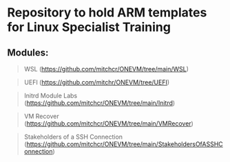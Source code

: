 # Repository to hold  ARM templates for Linux Specialist Training

## Modules:

> WSL (https://github.com/mitchcr/ONEVM/tree/main/WSL)

> UEFI (https://github.com/mitchr/ONEVM/tree/UEFI) 

> Initrd Module Labs (https://github.com/mitchcr/ONEVM/tree/main/Initrd)

> VM Recover (https://github.com/mitchcr/ONEVM/tree/main/VMRecover)

> Stakeholders of a SSH Connection (https://github.com/mitchcr/ONEVM/tree/main/StakeholdersOfASSHConnection)
